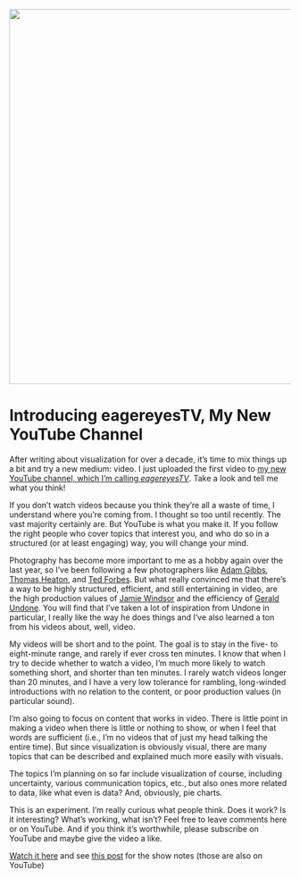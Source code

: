 <p align="center"><img src="https://media.eagereyes.org/wp-content/uploads/2019/09/eagereyesTV.jpg" width="1194" height="672" /></p>

# Introducing eagereyesTV, My New YouTube Channel

After writing about visualization for over a decade, it’s time to mix things up a bit and try a new medium: video. I just uploaded the first video to <a href="https://m.youtube.com/channel/UCKecjwo5N9YrRyYf_sj72KQ">my new YouTube channel, which I’m calling <em>eagereyesTV</em></a>. Take a look and tell me what you think!

If you don’t watch videos because you think they’re all a waste of time, I understand where you’re coming from. I thought so too until recently. The vast majority certainly are. But YouTube is what you make it. If you follow the right people who cover topics that interest you, and who do so in a structured (or at least engaging) way, you will change your mind.

Photography has become more important to me as a hobby again over the last year, so I’ve been following a few photographers like <a href="https://www.youtube.com/channel/UCDyKBQGE7OOsWeQIPWqVSzw">Adam Gibbs</a>, <a href="https://www.youtube.com/channel/UCfhW84xfA6gEc4hDK90rR1Q">Thomas Heaton</a>, and <a href="https://www.youtube.com/channel/UC7T8roVtC_3afWKTOGtLlBA">Ted Forbes</a>. But what really convinced me that there’s a way to be highly structured, efficient, and still entertaining in video, are the high production values of <a href="https://www.youtube.com/channel/UCxCFQfO05RinX6x_r5VVuiA">Jamie Windsor</a> and the efficiency of <a href="https://www.youtube.com/channel/UC09qASY4ixFS-KXIH6Nw0rg">Gerald Undone</a>. You will find that I’ve taken a lot of inspiration from Undone in particular, I really like the way he does things and I’ve also learned a ton from his videos about, well, video.

My videos will be short and to the point. The goal is to stay in the five- to eight-minute range, and rarely if ever cross ten minutes. I know that when I try to decide whether to watch a video, I’m much more likely to watch something short, and shorter than ten minutes. I rarely watch videos longer than 20 minutes, and I have a very low tolerance for rambling, long-winded introductions with no relation to the content, or poor production values (in particular sound).

I’m also going to focus on content that works in video. There is little point in making a video when there is little or nothing to show, or when I feel that words are sufficient (i.e., I’m no videos that of just my head talking the entire time). But since visualization is obviously visual, there are many topics that can be described and explained much more easily with visuals.

The topics I’m planning on so far include visualization of course, including uncertainty, various communication topics, etc., but also ones more related to data, like what even is data? And, obviously, pie charts.

This is an experiment. I’m really curious what people think. Does it work? Is it interesting? What’s working, what isn’t? Feel free to leave comments here or on YouTube. And if you think it’s worthwhile, please subscribe on YouTube and maybe give the video a like.

<a href="https://youtu.be/RbHCeANCbW0">Watch it here</a> and see <a href="/eagereyestv/eagereyestv-episode-1-the-datasaurus-anscombes-quartet-and-why-summary-statistics-need-to-be-taken-with-a-grain-of-salt">this post</a> for the show notes (those are also on YouTube)

